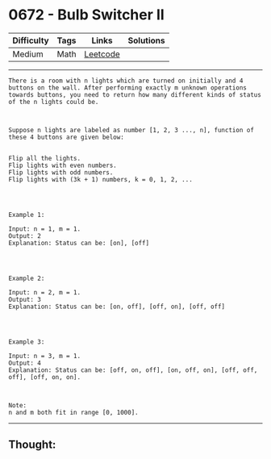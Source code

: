 # 0672 - Bulb Switcher II

Difficulty  | Tags | Links | Solutions
----------- | ---- | ----- | -----
Medium | Math | [Leetcode](https://leetcode.com/problems/bulb-switcher-ii/description/) |


-----------

```
There is a room with n lights which are turned on initially and 4 buttons on the wall. After performing exactly m unknown operations towards buttons, you need to return how many different kinds of status of the n lights could be.



Suppose n lights are labeled as number [1, 2, 3 ..., n], function of these 4 buttons are given below:


Flip all the lights.
Flip lights with even numbers.
Flip lights with odd numbers.
Flip lights with (3k + 1) numbers, k = 0, 1, 2, ...




Example 1:

Input: n = 1, m = 1.
Output: 2
Explanation: Status can be: [on], [off]




Example 2:

Input: n = 2, m = 1.
Output: 3
Explanation: Status can be: [on, off], [off, on], [off, off]




Example 3:

Input: n = 3, m = 1.
Output: 4
Explanation: Status can be: [off, on, off], [on, off, on], [off, off, off], [off, on, on].



Note:
n and m both fit in range [0, 1000].
```

-----------

## Thought:

